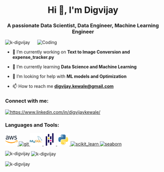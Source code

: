 <h1 align="center">Hi 👋, I'm Digvijay</h1>
<h3 align="center">A passionate Data Scientist, Data Engineer, Machine Learning Engineer</h3>

<img align ="right" alt ="Coding" width = "400" src="https://cdn.pixabay.com/animation/2023/06/13/15/13/15-13-30-905_512.gif">


<p align="left"> <img src="https://komarev.com/ghpvc/?username=k-digvijay&label=Profile%20views&color=0e75b6&style=flat" alt="k-digvijay" /> </p>

- 🔭 I’m currently working on **Text to Image Conversion and expense_tracker.py**

- 🌱 I’m currently learning **Data Science and Machine Learning**

- 🤝 I’m looking for help with **ML models and Optimization**

- 📫 How to reach me **digvijay.kewale@gmail.com**

<h3 align="left">Connect with me:</h3>
<p align="left">
<a href="https://linkedin.com/in/https://www.linkedin.com/in/digvijaykewale/" target="blank"><img align="center" src="https://raw.githubusercontent.com/rahuldkjain/github-profile-readme-generator/master/src/images/icons/Social/linked-in-alt.svg" alt="https://www.linkedin.com/in/digvijaykewale/" height="30" width="40" /></a>
</p>

<h3 align="left">Languages and Tools:</h3>
<p align="left"> <a href="https://aws.amazon.com" target="_blank" rel="noreferrer"> <img src="https://raw.githubusercontent.com/devicons/devicon/master/icons/amazonwebservices/amazonwebservices-original-wordmark.svg" alt="aws" width="40" height="40"/> </a> <a href="https://git-scm.com/" target="_blank" rel="noreferrer"> <img src="https://www.vectorlogo.zone/logos/git-scm/git-scm-icon.svg" alt="git" width="40" height="40"/> </a> <a href="https://www.mysql.com/" target="_blank" rel="noreferrer"> <img src="https://raw.githubusercontent.com/devicons/devicon/master/icons/mysql/mysql-original-wordmark.svg" alt="mysql" width="40" height="40"/> </a> <a href="https://pandas.pydata.org/" target="_blank" rel="noreferrer"> <img src="https://raw.githubusercontent.com/devicons/devicon/2ae2a900d2f041da66e950e4d48052658d850630/icons/pandas/pandas-original.svg" alt="pandas" width="40" height="40"/> </a> <a href="https://www.python.org" target="_blank" rel="noreferrer"> <img src="https://raw.githubusercontent.com/devicons/devicon/master/icons/python/python-original.svg" alt="python" width="40" height="40"/> </a> <a href="https://scikit-learn.org/" target="_blank" rel="noreferrer"> <img src="https://upload.wikimedia.org/wikipedia/commons/0/05/Scikit_learn_logo_small.svg" alt="scikit_learn" width="40" height="40"/> </a> <a href="https://seaborn.pydata.org/" target="_blank" rel="noreferrer"> <img src="https://seaborn.pydata.org/_images/logo-mark-lightbg.svg" alt="seaborn" width="40" height="40"/> </a> </p>

<p><img align="left" src="https://github-readme-stats.vercel.app/api/top-langs?username=k-digvijay&show_icons=true&locale=en&layout=compact" alt="k-digvijay" /></p>

<p>&nbsp;<img align="center" src="https://github-readme-stats.vercel.app/api?username=k-digvijay&show_icons=true&locale=en" alt="k-digvijay" /></p>

<p><img align="center" src="https://github-readme-streak-stats.herokuapp.com/?user=k-digvijay&" alt="k-digvijay" /></p>
